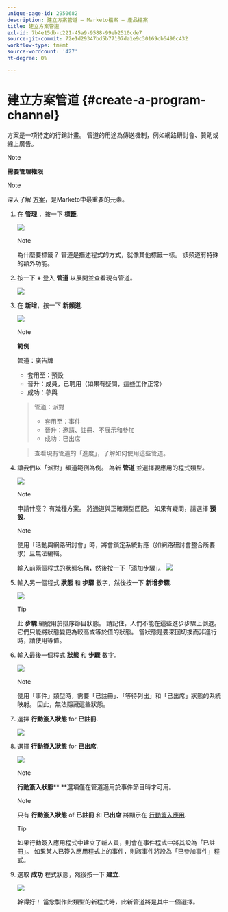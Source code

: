 ```yaml
---
unique-page-id: 2950682
description: 建立方案管道 — Marketo檔案 — 產品檔案
title: 建立方案管道
exl-id: 7b4e15db-c221-45a9-9588-99eb2510cde7
source-git-commit: 72e1d29347bd5b77107da1e9c30169cb6490c432
workflow-type: tm+mt
source-wordcount: '427'
ht-degree: 0%

---
```


# 建立方案管道 {#create-a-program-channel}

方案是一項特定的行銷計畫。 管道的用途為傳送機制，例如網路研討會、贊助或線上廣告。

>[!NOTE]
>
>**需要管理權限**

>[!NOTE]
>
>深入了解 [方案](/help/marketo/product-docs/core-marketo-concepts/programs/creating-programs/understanding-programs.md)，是Marketo中最重要的元素。

1. 在 **管理** ，按一下 **標籤**.

   ![](assets/image2014-9-24-12-3a57-3a27.png)

   >[!NOTE]
   >
   >為什麼要標籤？ 管道是描述程式的方式，就像其他標籤一樣。 該頻道有特殊的額外功能。

1. 按一下 **+** 登入 **管道** 以展開並查看現有管道。

   ![](assets/image2014-9-24-12-3a58-3a33.png)

1. 在 **新增**，按一下 **新頻道**.

   ![](assets/image2014-9-24-12-3a58-3a53.png)

   >[!NOTE]
   >
   >**範例**
   >
   >管道：廣告牌
   >
   >* 套用至：預設
   >* 晉升：成員，已聘用（如果有疑問，這些工作正常）
   >* 成功：參與

   >
   >管道：派對
   >
   >* 套用至：事件
   >* 晉升：邀請、註冊、不展示和參加
   >* 成功：已出席

   >
   >查看現有管道的「進度」，了解如何使用這些管道。

1. 讓我們以「派對」頻道範例為例。 為新 **管道** 並選擇要應用的程式類型。

   ![](assets/image2014-9-24-13-3a0-3a17.png)

   >[!NOTE]
   >
   >申請什麼？ 有幾種方案。 將通道與正確類型匹配。 如果有疑問，請選擇 **預設**.

   >[!NOTE]
   >
   >使用「活動與網路研討會」時，將會鎖定系統對應（如網路研討會整合所要求）且無法編輯。

   輸入前兩個程式的狀態名稱，然後按一下「添加步驟」。
   ![](assets/image2014-9-24-15-3a37-3a0.png)

1. 輸入另一個程式 **狀態** 和 **步驟** 數字，然後按一下 **新增步驟**.

   ![](assets/image2014-9-24-15-3a37-3a30.png)

   >[!TIP]
   >
   >此 **步驟** 編號用於排序節目狀態。 請記住，人們不能在這些進步步驟上倒退。 它們只能將狀態變更為較高或等於值的狀態。 當狀態是要來回切換而非進行時，請使用等值。

1. 輸入最後一個程式 **狀態** 和 **步驟** 數字。

   ![](assets/image2014-9-24-15-3a39-3a15.png)

   >[!NOTE]
   >
   >使用「事件」類型時，需要「已註冊」、「等待列出」和「已出席」狀態的系統映射。 因此，無法隱藏這些狀態。

1. 選擇 **行動簽入狀態** for **已註冊**.

   ![](assets/image2014-9-24-15-3a39-3a43.png)

1. 選擇 **行動簽入狀態** for **已出席**.

   ![](assets/image2014-9-24-15-3a40-3a21.png)

   >[!NOTE]
   >
   >**行動簽入狀態**** **選項僅在管道適用於事件節目時才可用。

   >[!NOTE]
   >
   >只有 **行動簽入狀態** of **已註冊** 和 **已出席** 將顯示在 [行動簽入應用](/help/marketo/product-docs/core-marketo-concepts/mobile-apps/event-check-in/event-check-in-overview.md).

   >[!TIP]
   >
   >如果行動簽入應用程式中建立了新人員，則會在事件程式中將其設為「已註冊」。 如果某人已簽入應用程式上的事件，則該事件將設為「已參加事件」程式。

1. 選取 **成功** 程式狀態，然後按一下 **建立**.

   ![](assets/image2014-9-24-15-3a42-3a54.png)

   幹得好！ 當您製作此類型的新程式時，此新管道將是其中一個選擇。
